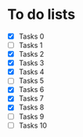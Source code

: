 # To do lists

- [x] Tasks 0
- [ ] Tasks 1
- [x] Tasks 2
- [x] Tasks 3
- [x] Tasks 4
- [ ] Tasks 5
- [x] Tasks 6
- [x] Tasks 7
- [x] Tasks 8
- [ ] Tasks 9
- [ ] Tasks 10
